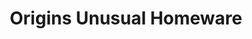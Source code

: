 ---
title: "Origins Unusual Homeware"
url: /darlington/origins-unusual-homeware/
shop: interior decoration
---